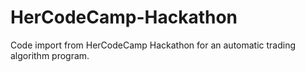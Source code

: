 # HerCodeCamp-Hackathon
Code import from HerCodeCamp Hackathon for an automatic trading algorithm program.
